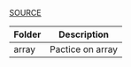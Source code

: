 [SOURCE](https://kingrayhan.medium.com/500-data-structures-and-algorithms-practice-problems-and-their-solutions-b45a83d803f0)

| Folder | Description |
| --- | --- |
| array | Pactice on array |